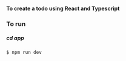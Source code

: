 #### To create a todo using React and Typescript

### To run

##### cd app

```sh
$ npm run dev

```
